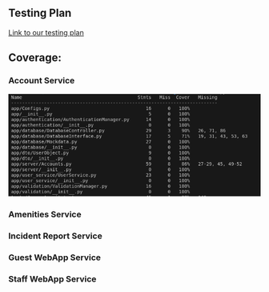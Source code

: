## Testing Plan

[Link to our testing plan](Concierge/docs/testing_plan.md)

## Coverage:

### Account Service
![Account Service coverage report. ](images/account-coverage.png)

### Amenities Service

### Incident Report Service

### Guest WebApp Service

### Staff WebApp Service
